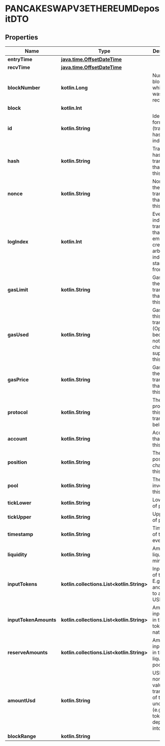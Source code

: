 
# PANCAKESWAPV3ETHEREUMDepositDTO

## Properties
Name | Type | Description | Notes
------------ | ------------- | ------------- | -------------
**entryTime** | [**java.time.OffsetDateTime**](java.time.OffsetDateTime.md) |  |  [optional]
**recvTime** | [**java.time.OffsetDateTime**](java.time.OffsetDateTime.md) |  |  [optional]
**blockNumber** | **kotlin.Long** | Number of block in which entity was recorded. |  [optional]
**block** | **kotlin.Int** |  |  [optional]
**id** | **kotlin.String** | Identifier, format: (transaction hash)-(log index) |  [optional]
**hash** | **kotlin.String** | Transaction hash of the transaction that emitted this event. |  [optional]
**nonce** | **kotlin.String** | Nonce of the transaction that emitted this event. |  [optional]
**logIndex** | **kotlin.Int** | Event log index. For transactions that don&#39;t emit event, create arbitrary index starting from 0. |  [optional]
**gasLimit** | **kotlin.String** | Gas limit of the transaction that emitted this event. |  [optional]
**gasUsed** | **kotlin.String** | Gas used in this transaction. (Optional because not every chain will support this). |  [optional]
**gasPrice** | **kotlin.String** | Gas price of the transaction that emitted this event. |  [optional]
**protocol** | **kotlin.String** | The protocol this transaction belongs to. |  [optional]
**account** | **kotlin.String** | Account that emitted this event. |  [optional]
**position** | **kotlin.String** | The user position changed by this event. |  [optional]
**pool** | **kotlin.String** | The pool involving this event. |  [optional]
**tickLower** | **kotlin.String** | Lower tick of position. |  [optional]
**tickUpper** | **kotlin.String** | Upper tick of position. |  [optional]
**timestamp** | **kotlin.String** | Timestamp of this event. |  [optional]
**liquidity** | **kotlin.String** | Amount of liquidity minted. |  [optional]
**inputTokens** | **kotlin.collections.List&lt;kotlin.String&gt;** | Input tokens of the pool. E.g. WETH and USDC to a WETH-USDC pool. |  [optional]
**inputTokenAmounts** | **kotlin.collections.List&lt;kotlin.String&gt;** | Amount of input tokens in the token&#39;s native unit. |  [optional]
**reserveAmounts** | **kotlin.collections.List&lt;kotlin.String&gt;** | Amount of input tokens in the liquidity pool. |  [optional]
**amountUsd** | **kotlin.String** | USD-normalized value of the transaction of the underlying (e.g. sum of tokens deposited into a pool). |  [optional]
**blockRange** | **kotlin.String** |  |  [optional]



